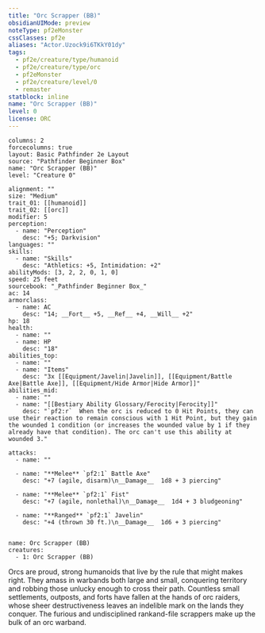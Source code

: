 ```yaml
---
title: "Orc Scrapper (BB)"
obsidianUIMode: preview
noteType: pf2eMonster
cssClasses: pf2e
aliases: "Actor.Uzock9i6TKkY01dy" 
tags:
  - pf2e/creature/type/humanoid
  - pf2e/creature/type/orc
  - pf2eMonster
  - pf2e/creature/level/0
  - remaster
statblock: inline
name: "Orc Scrapper (BB)"
level: 0
license: ORC
---
```


```statblock
columns: 2
forcecolumns: true
layout: Basic Pathfinder 2e Layout
source: "Pathfinder Beginner Box"
name: "Orc Scrapper (BB)"
level: "Creature 0"

alignment: ""
size: "Medium"
trait_01: [[humanoid]]
trait_02: [[orc]]
modifier: 5
perception:
  - name: "Perception"
    desc: "+5; Darkvision"
languages: ""
skills:
  - name: "Skills"
    desc: "Athletics: +5, Intimidation: +2"
abilityMods: [3, 2, 2, 0, 1, 0]
speed: 25 feet
sourcebook: "_Pathfinder Beginner Box_"
ac: 14
armorclass:
  - name: AC
    desc: "14; __Fort__ +5, __Ref__ +4, __Will__ +2"
hp: 18
health:
  - name: ""
  - name: HP
    desc: "18"
abilities_top:
  - name: ""
  - name: "Items"
    desc: "3x [[Equipment/Javelin|Javelin]], [[Equipment/Battle Axe|Battle Axe]], [[Equipment/Hide Armor|Hide Armor]]"
abilities_mid:
  - name: ""
  - name: "[[Bestiary Ability Glossary/Ferocity|Ferocity]]"
    desc: "`pf2:r`  When the orc is reduced to 0 Hit Points, they can use their reaction to remain conscious with 1 Hit Point, but they gain the wounded 1 condition (or increases the wounded value by 1 if they already have that condition). The orc can't use this ability at wounded 3."

attacks:
  - name: ""

  - name: "**Melee** `pf2:1` Battle Axe"
    desc: "+7 (agile, disarm)\n__Damage__  1d8 + 3 piercing"

  - name: "**Melee** `pf2:1` Fist"
    desc: "+7 (agile, nonlethal)\n__Damage__  1d4 + 3 bludgeoning"

  - name: "**Ranged** `pf2:1` Javelin"
    desc: "+4 (thrown 30 ft.)\n__Damage__  1d6 + 3 piercing"
 
```

```encounter-table
name: Orc Scrapper (BB)
creatures:
  - 1: Orc Scrapper (BB)
```



Orcs are proud, strong humanoids that live by the rule that might makes right. They amass in warbands both large and small, conquering territory and robbing those unlucky enough to cross their path. Countless small settlements, outposts, and forts have fallen at the hands of orc raiders, whose sheer destructiveness leaves an indelible mark on the lands they conquer. The furious and undisciplined rankand-file scrappers make up the bulk of an orc warband.

